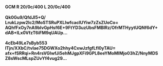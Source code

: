 #### GCM R 20/0c/400 L 20/0c/400
**Qk0Gu9/QfdJl5+Q/**<br/>**LrukLzpw2Ic2/MoSTSRuPXLIwfcaclUYiw7zZsZUoCo=**<br/>**AQhfFxOy7nA9bIvGpHsf6E+9FtYD3uzUbsFMBlRz/OfrMTHyytUQNf6dY+dAB+ILx0VfzT6iFM9qUAUp...**<br/><br/>
**4cEb49Le7sByb553**<br/>**lTjn/XXbC/tvIae75DGWXo2hhy4CxwJzfgfLfl0yTAU=**<br/>**afx+fSRRqi+Rn4rsVGIwfJi5ehMJgpXFi9GPL8eeYMoMlMjo03hZ/NnyMDSZ8sWscMLspZUvYf4vug29...**